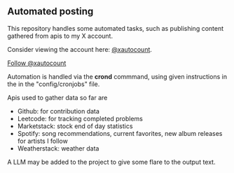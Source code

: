## Automated posting

This repository handles some automated tasks, such as publishing content gathered from apis to my X account.

Consider viewing the account here:
[@xautocount](https://x.com/xautocount).

<a href="https://twitter.com/xautocount?ref_src=twsrc%5Etfw" class="twitter-follow-button" data-show-screen-name="false" data-dnt="true" data-show-count="false">Follow @xautocount</a><script async src="https://platform.twitter.com/widgets.js" charset="utf-8"></script>

Automation is handled via the **crond** commmand, using given instructions in the in the "config/cronjobs" file.

Apis used to gather data so far are
+ Github: for contribution data
+ Leetcode: for tracking completed problems
+ Marketstack: stock end of day statistics
+ Spotify: song recommendations, current favorites, new album releases for artists I follow
+ Weatherstack: weather data

A LLM may be added to the project to give some flare to the output text.